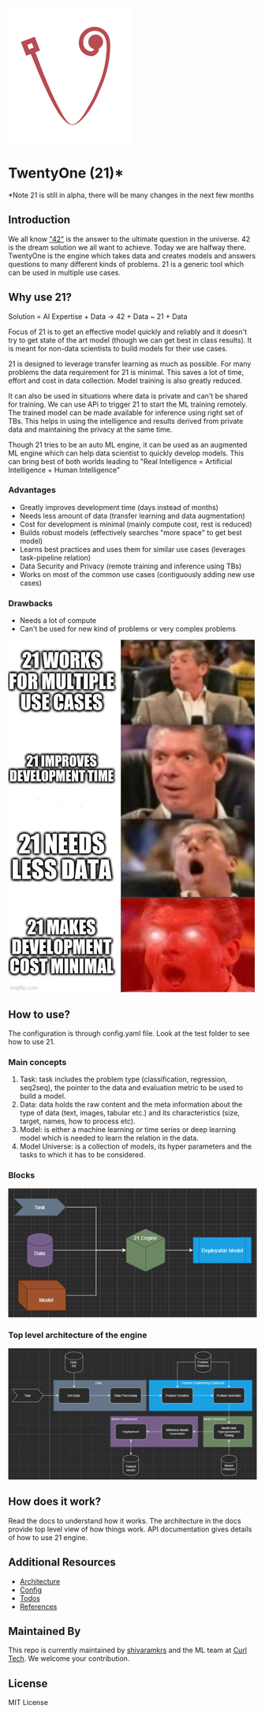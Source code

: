 ![logo](/imgs/21_logo.png)

# TwentyOne (21)*
*Note 21 is still in alpha, there will be many changes in the next few months

## Introduction
We all know ["42"](https://en.wikipedia.org/wiki/Phrases_from_The_Hitchhiker%27s_Guide_to_the_Galaxy#Answer_to_the_Ultimate_Question_of_Life,_the_Universe,_and_Everything_(42)) is the answer to the ultimate question in the universe. 42 is the dream solution we all want to achieve. Today we are halfway there. TwentyOne is the engine which takes data and creates models and answers questions to many different kinds of problems. 21 is a generic tool which can be used in multiple use cases.

## Why use 21?

Solution = AI Expertise + Data -> 42 + Data ~ 21 + Data

Focus of 21 is to get an effective model quickly and reliably and it doesn't try to get state of the art model (though we can get best in class results). It is meant for non-data scientists to build models for their use cases. 

21 is designed to leverage transfer learning as much as possible. For many problems the data requirement for 21 is minimal. This saves a lot of time, effort and cost in data collection. Model training is also greatly reduced.

It can also be used in situations where data is private and can't be shared for training. We can use APi to trigger 21 to start the ML training remotely. The trained model can be made available for inference using right set of TBs. This helps in using the intelligence and results derived from private data and maintaining the privacy at the same time.

Though 21 tries to be an auto ML engine, it can be used as an augmented ML engine which can help data scientist to quickly develop models. This can bring best of both worlds leading to "Real Intelligence = Artificial Intelligence + Human Intelligence"

### Advantages
- Greatly improves development time (days instead of months)
- Needs less amount of data (transfer learning and data augmentation)
- Cost for development is minimal (mainly compute cost, rest is reduced)
- Builds robust models (effectively searches "more space" to get best model)
- Learns best practices and uses them for similar use cases (leverages task-pipeline relation)
- Data Security and Privacy (remote training and inference using TBs)
- Works on most of the common use cases (contiguously adding new use cases)

### Drawbacks
- Needs a lot of compute
- Can't be used for new kind of problems or very complex problems

![meme](/imgs/memes/21_0.jpeg)

## How to use?

The configuration is through config.yaml file. Look at the test folder to see how to use 21.

### Main concepts

1. Task: task includes the problem type (classification, regression, seq2seq), the pointer to the data and evaluation metric to be used to build a model.
2. Data: data holds the raw content and the meta information about the type of data (text, images, tabular etc.) and its characteristics (size, target, names, how to process etc).
3. Model: is either a machine learning or time series or deep learning model which is needed to learn the relation in the data.
4. Model Universe: is a collection of models, its hyper parameters and the tasks to which it has to be considered.

### Blocks

![top](/imgs/Blocks.PNG)


### Top level architecture of the engine

![top](/imgs/top.PNG)

###

## How does it work?

Read the docs to understand how it works. The architecture in the docs provide top level view of how things work. API documentation gives details of how to use 21 engine.

## Additional Resources

- [Architecture](docs/21_architecture.drawio)
- [Config](config/config.yaml)
- [Todos](docs/todo_logs.md)
- [References](docs/references.md)

## Maintained By

This repo is currently maintained by [shivaramkrs](https://github.com/shivaramkrs) and the ML team at [Curl Tech](www.curl.tech). We welcome your contribution.

## License

MIT License